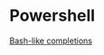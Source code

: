 # Powershell

[Bash-like completions](https://stackoverflow.com/questions/8264655/how-to-make-powershell-tab-completion-work-like-bash)

